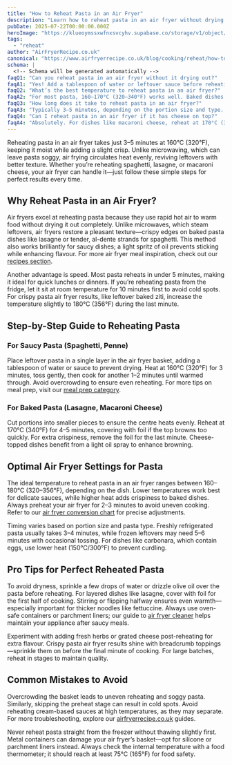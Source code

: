 ```yaml
---
title: "How to Reheat Pasta in an Air Fryer"
description: "Learn how to reheat pasta in an air fryer without drying it out. Get tips on temperature, timing, and techniques for crispy or soft results."
pubDate: 2025-07-22T00:00:00.000Z
heroImage: "https://klueoymssxwfnxsvcyhv.supabase.co/storage/v1/object/public/Shmucket/how-to-reheat-pasta-in-air-fryer.png"
tags:
  - "reheat"
author: "AirFryerRecipe.co.uk"
canonical: "https://www.airfryerrecipe.co.uk/blog/cooking/reheat/how-to-reheat-pasta-in-air-fryer"
schema: |
  <!-- Schema will be generated automatically -->
faqQ1: "Can you reheat pasta in an air fryer without it drying out?"
faqA1: "Yes! Add a tablespoon of water or leftover sauce before reheating, and use a lower temperature (160°C/320°F). Covering saucy pasta with foil for the first few minutes also helps retain moisture."
faqQ2: "What’s the best temperature to reheat pasta in an air fryer?"
faqA2: "For most pasta, 160–170°C (320–340°F) works well. Baked dishes like lasagne can handle 180°C (356°F) for crispiness, while delicate sauces do better at 150°C (300°F)."
faqQ3: "How long does it take to reheat pasta in an air fryer?"
faqA3: "Typically 3–5 minutes, depending on the portion size and type. Stir or flip halfway for even heating. Frozen pasta may need an extra 1–2 minutes."
faqQ4: "Can I reheat pasta in an air fryer if it has cheese on top?"
faqA4: "Absolutely. For dishes like macaroni cheese, reheat at 170°C (340°F) for 4–5 minutes. Lightly spray the top with oil to enhance browning, and cover with foil if it browns too quickly."
---
```

<p>Reheating pasta in an air fryer takes just 3–5 minutes at 160°C (320°F), keeping it moist while adding a slight crisp. Unlike microwaving, which can leave pasta soggy, air frying circulates heat evenly, reviving leftovers with better texture. Whether you’re reheating spaghetti, lasagne, or macaroni cheese, your air fryer can handle it—just follow these simple steps for perfect results every time.</p>

<h2>Why Reheat Pasta in an Air Fryer?</h2>
<p>Air fryers excel at reheating pasta because they use rapid hot air to warm food without drying it out completely. Unlike microwaves, which steam leftovers, air fryers restore a pleasant texture—crispy edges on baked pasta dishes like lasagne or tender, al-dente strands for spaghetti. This method also works brilliantly for saucy dishes; a light spritz of oil prevents sticking while enhancing flavour. For more air fryer meal inspiration, check out our <a href=https://www.airfryerrecipe.co.uk/recipes>recipes section</a>.</p>
<p>Another advantage is speed. Most pasta reheats in under 5 minutes, making it ideal for quick lunches or dinners. If you’re reheating pasta from the fridge, let it sit at room temperature for 10 minutes first to avoid cold spots. For crispy pasta air fryer results, like leftover baked ziti, increase the temperature slightly to 180°C (356°F) during the last minute.</p>

<h2>Step-by-Step Guide to Reheating Pasta</h2>
<h3>For Saucy Pasta (Spaghetti, Penne)</h3>
<p>Place leftover pasta in a single layer in the air fryer basket, adding a tablespoon of water or sauce to prevent drying. Heat at 160°C (320°F) for 3 minutes, toss gently, then cook for another 1–2 minutes until warmed through. Avoid overcrowding to ensure even reheating. For more tips on meal prep, visit our <a href=https://www.airfryerrecipe.co.uk/recipe-category/meal-prep>meal prep category</a>.</p>

<h3>For Baked Pasta (Lasagne, Macaroni Cheese)</h3>
<p>Cut portions into smaller pieces to ensure the centre heats evenly. Reheat at 170°C (340°F) for 4–5 minutes, covering with foil if the top browns too quickly. For extra crispiness, remove the foil for the last minute. Cheese-topped dishes benefit from a light oil spray to enhance browning.</p>

<h2>Optimal Air Fryer Settings for Pasta</h2>
<p>The ideal temperature to reheat pasta in an air fryer ranges between 160–180°C (320–356°F), depending on the dish. Lower temperatures work best for delicate sauces, while higher heat adds crispiness to baked dishes. Always preheat your air fryer for 2–3 minutes to avoid uneven cooking. Refer to our <a href=https://www.airfryerrecipe.co.uk/air-fryer-conversion-chart>air fryer conversion chart</a> for precise adjustments.</p>
<p>Timing varies based on portion size and pasta type. Freshly refrigerated pasta usually takes 3–4 minutes, while frozen leftovers may need 5–6 minutes with occasional tossing. For dishes like carbonara, which contain eggs, use lower heat (150°C/300°F) to prevent curdling.</p>

<h2>Pro Tips for Perfect Reheated Pasta</h2>
<p>To avoid dryness, sprinkle a few drops of water or drizzle olive oil over the pasta before reheating. For layered dishes like lasagne, cover with foil for the first half of cooking. Stirring or flipping halfway ensures even warmth—especially important for thicker noodles like fettuccine. Always use oven-safe containers or parchment liners; our guide to <a href=https://www.airfryerrecipe.co.uk/air-fryer-cleaner>air fryer cleaner</a> helps maintain your appliance after saucy meals.</p>
<p>Experiment with adding fresh herbs or grated cheese post-reheating for extra flavour. Crispy pasta air fryer results shine with breadcrumb toppings—sprinkle them on before the final minute of cooking. For large batches, reheat in stages to maintain quality.</p>

<h2>Common Mistakes to Avoid</h2>
<p>Overcrowding the basket leads to uneven reheating and soggy pasta. Similarly, skipping the preheat stage can result in cold spots. Avoid reheating cream-based sauces at high temperatures, as they may separate. For more troubleshooting, explore our <a href=https://www.airfryerrecipe.co.uk>airfryerrecipe.co.uk</a> guides.</p>
<p>Never reheat pasta straight from the freezer without thawing slightly first. Metal containers can damage your air fryer’s basket—opt for silicone or parchment liners instead. Always check the internal temperature with a food thermometer; it should reach at least 75°C (165°F) for food safety.</p>
